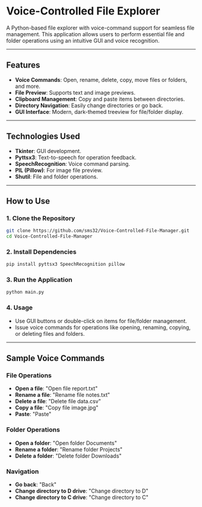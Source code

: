 # Voice-Controlled File Explorer

A Python-based file explorer with voice-command support for seamless file management. This application allows users to perform essential file and folder operations using an intuitive GUI and voice recognition.

---

## Features

- **Voice Commands**: Open, rename, delete, copy, move files or folders, and more.
- **File Preview**: Supports text and image previews.
- **Clipboard Management**: Copy and paste items between directories.
- **Directory Navigation**: Easily change directories or go back.
- **GUI Interface**: Modern, dark-themed treeview for file/folder display.

---

## Technologies Used

- **Tkinter**: GUI development.
- **Pyttsx3**: Text-to-speech for operation feedback.
- **SpeechRecognition**: Voice command parsing.
- **PIL (Pillow)**: For image file preview.
- **Shutil**: File and folder operations.

---

## How to Use

### 1. Clone the Repository
```bash
git clone https://github.com/sms32/Voice-Controlled-File-Manager.git
cd Voice-Controlled-File-Manager
```

### 2. Install Dependencies
```bash
pip install pyttsx3 SpeechRecognition pillow
```

### 3. Run the Application
```bash
python main.py
```

### 4. Usage

- Use GUI buttons or double-click on items for file/folder management.
- Issue voice commands for operations like opening, renaming, copying, or deleting files and folders.

---

## Sample Voice Commands

### File Operations

- **Open a file**: "Open file report.txt"
- **Rename a file**: "Rename file notes.txt"
- **Delete a file**: "Delete file data.csv"
- **Copy a file**: "Copy file image.jpg"
- **Paste**: "Paste"

### Folder Operations

- **Open a folder**: "Open folder Documents"
- **Rename a folder**: "Rename folder Projects"
- **Delete a folder**: "Delete folder Downloads"

### Navigation

- **Go back**: "Back"
- **Change directory to D drive**: "Change directory to D"
- **Change directory to C drive**: "Change directory to C"

